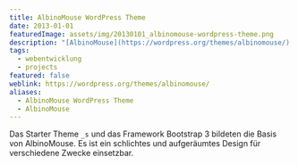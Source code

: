 ```yaml
---
title: AlbinoMouse WordPress Theme
date: 2013-01-01
featuredImage: assets/img/20130101_albinomouse-wordpress-theme.png
description: "[AlbinoMouse](https://wordpress.org/themes/albinomouse/) war mein erstes WordPress Theme, welches ich entwickelt habe und im offiziellen Verzeichnis auf wordpress.org zur Verfügung gestellt habe."
tags:
  - webentwicklung
  - projects
featured: false
weblink: https://wordpress.org/themes/albinomouse/
aliases:
  - AlbinoMouse WordPress Theme
  - AlbinoMouse
---
```

Das Starter Theme `_s` und das Framework Bootstrap 3 bildeten die Basis von AlbinoMouse. Es ist ein schlichtes und aufgeräumtes Design für verschiedene Zwecke einsetzbar.
